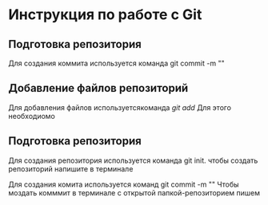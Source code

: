 # Инструкция по работе с Git

## Подготовка репозитория 

Для создания коммита используется команда git commit -m ""

## Добавление файлов репозиторий

Для добавления файлов используетсякоманда *git add* Для этого необходиомо
## Подготовка репозитория
Для создания репозитория используется команда git init. чтобы создать репозиторий напишите в терминале 


Для создания комита используется команд git commit -m "" Чтобы моздать комммит в терминале с открытой папкой-репозиторием пишем 
